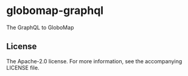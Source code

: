 # globomap-graphql

The GraphQL to GloboMap

## License

The Apache-2.0 license. For more information, see the accompanying LICENSE file.
